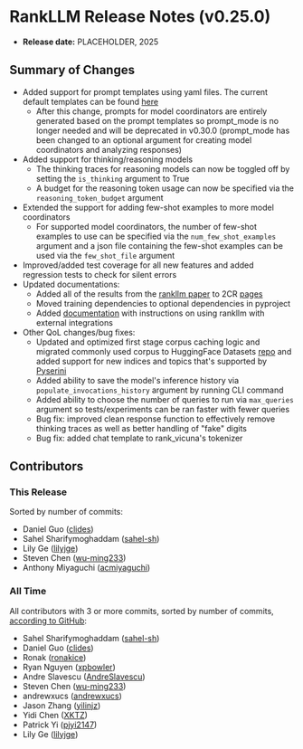 # RankLLM Release Notes (v0.25.0)

+ **Release date:** PLACEHOLDER, 2025

## Summary of Changes

+ Added support for prompt templates using yaml files. The current default templates can be found [here](/src/rank_llm/rerank/prompt_templates)
    - After this change, prompts for model coordinators are entirely generated based on the prompt templates so prompt_mode is no longer needed and will be deprecated in v0.30.0 (prompt_mode has been changed to an optional argument for creating model coordinators and analyzing responses)
+ Added support for thinking/reasoning models
    - The thinking traces for reasoning models can now be toggled off by setting the `is_thinking` argument to True
    - A budget for the reasoning token usage can now be specified via the `reasoning_token_budget` argument
+ Extended the support for adding few-shot examples to more model coordinators
    - For supported model coordinators, the number of few-shot examples to use can be specified via the `num_few_shot_examples` argument and a json file containing the few-shot examples can be used via the `few_shot_file` argument
+ Improved/added test coverage for all new features and added regression tests to check for silent errors
+ Updated documentations:
    - Added all of the results from the [rankllm paper](https://arxiv.org/pdf/2505.19284) to 2CR [pages](/src/rank_llm/2cr)
    - Moved training dependencies to optional dependencies in pyproject
    - Added [documentation](/docs/external-integrations.md) with instructions on using rankllm with external integrations
+ Other QoL changes/bug fixes:
    - Updated and optimized first stage corpus caching logic and migrated commonly used corpus to HuggingFace Datasets [repo](https://huggingface.co/datasets/castorini/rank_llm_data) and added support for new indices and topics that's supported by [Pyserini](https://github.com/castorini/pyserini/)
    - Added ability to save the model's inference history via `populate_invocations_history` argument by running CLI command
    - Added ability to choose the number of queries to run via `max_queries` argument so tests/experiments can be ran faster with fewer queries
    - Bug fix: improved clean response function to effectively remove thinking traces as well as better handling of "fake" digits
    - Bug fix: added chat template to rank_vicuna's tokenizer

## Contributors

### This Release

Sorted by number of commits:

+ Daniel Guo ([clides](https://github.com/clides))
+ Sahel Sharifymoghaddam ([sahel-sh](https://github.com/sahel-sh))
+ Lily Ge ([lilyjge](https://github.com/lilyjge))
+ Steven Chen ([wu-ming233](https://github.com/wu-ming233))
+ Anthony Miyaguchi ([acmiyaguchi](https://github.com/acmiyaguchi))

### All Time

All contributors with 3 or more commits, sorted by number of commits, [according to GitHub](https://github.com/castorini/rank_llm/graphs/contributors):

+ Sahel Sharifymoghaddam ([sahel-sh](https://github.com/sahel-sh))
+ Daniel Guo ([clides](https://github.com/clides))
+ Ronak ([ronakice](https://github.com/ronakice))
+ Ryan Nguyen ([xpbowler](https://github.com/xpbowler))
+ Andre Slavescu ([AndreSlavescu](https://github.com/AndreSlavescu))
+ Steven Chen ([wu-ming233](https://github.com/wu-ming233))
+ andrewxucs ([andrewxucs](https://github.com/andrewxucs))
+ Jason Zhang ([yilinjz](https://github.com/yilinjz))
+ Yidi Chen ([XKTZ](https://github.com/XKTZ))
+ Patrick Yi ([pjyi2147](https://github.com/pjyi2147))
+ Lily Ge ([lilyjge](https://github.com/lilyjge))
